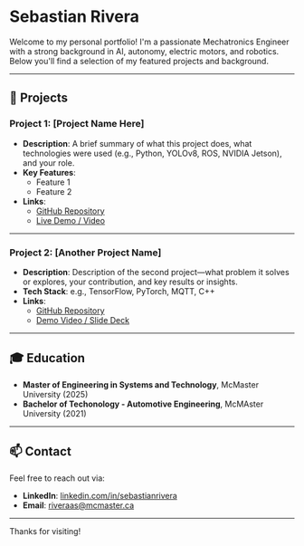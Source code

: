 # Sebastian Rivera 

Welcome to my personal portfolio! I'm a passionate Mechatronics Engineer with a strong background in AI, autonomy, electric motors, and robotics. Below you'll find a selection of my featured projects and background.

---

## 🚀 Projects

### Project 1: [Project Name Here]
- **Description**: A brief summary of what this project does, what technologies were used (e.g., Python, YOLOv8, ROS, NVIDIA Jetson), and your role.
- **Key Features**:
  - Feature 1
  - Feature 2
- **Links**:
  - [GitHub Repository](#)
  - [Live Demo / Video](#)

---

### Project 2: [Another Project Name]
- **Description**: Description of the second project—what problem it solves or explores, your contribution, and key results or insights.
- **Tech Stack**: e.g., TensorFlow, PyTorch, MQTT, C++
- **Links**:
  - [GitHub Repository](#)
  - [Demo Video / Slide Deck](#)

---

## 🎓 Education

- **Master of Engineering in Systems and Technology**, McMaster University (2025)
- **Bachelor of Techonology - Automotive Engineering**, McMAster University (2021)

---

## 📫 Contact

Feel free to reach out via:
- **LinkedIn**: [linkedin.com/in/sebastianrivera](#)
- **Email**: [riveraas@mcmaster.ca](#)

---

Thanks for visiting!
